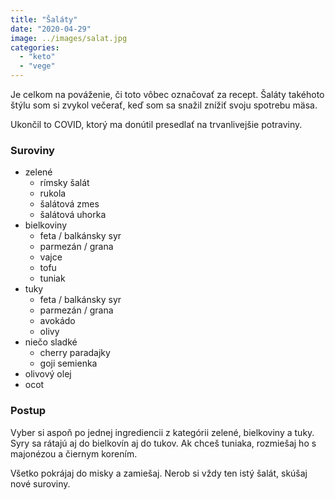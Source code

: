 ```yaml
---
title: "Šaláty"
date: "2020-04-29"
image: ../images/salat.jpg
categories:
  - "keto"
  - "vege"
---
```


Je celkom na pováženie, či toto vôbec označovať za recept. Šaláty takéhoto štýlu som si zvykol večerať, keď som sa snažil znížiť svoju spotrebu mäsa.

Ukončil to COVID, ktorý ma donútil presedlať na trvanlivejšie potraviny.

### Suroviny
- zelené
  - rímsky šalát
  - rukola
  - šalátová zmes
  - šalátová uhorka
- bielkoviny
  - feta / balkánsky syr
  - parmezán / grana
  - vajce
  - tofu
  - tuniak
- tuky
  - feta / balkánsky syr
  - parmezán / grana
  - avokádo
  - olivy
- niečo sladké
  - cherry paradajky
  - goji semienka
- olivový olej
- ocot

### Postup
Vyber si aspoň po jednej ingrediencii z kategórii zelené, bielkoviny a tuky. Syry sa rátajú aj do bielkovín aj do tukov. Ak chceš tuniaka, rozmiešaj ho s majonézou a čiernym korením.

Všetko pokrájaj do misky a zamiešaj. Nerob si vždy ten istý šalát, skúšaj nové suroviny.